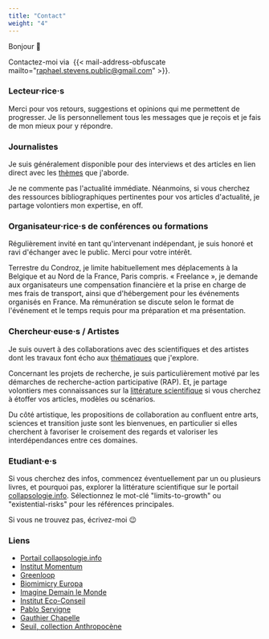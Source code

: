 ```yaml
---
title: "Contact"
weight: "4"
---
```

Bonjour :wave: 

Contactez-moi via&nbsp; {{< mail-address-obfuscate mailto="raphael.stevens.public@gmail.com" >}}. 

### Lecteur·rice·s

Merci pour vos retours, suggestions et opinions qui me permettent de progresser. Je lis personnellement tous les messages que je reçois et je fais de mon mieux pour y répondre.  

### Journalistes

Je suis généralement disponible pour des interviews et des articles en lien direct avec les [thèmes](recherche.fr.md) que j'aborde.  

Je ne commente pas l'actualité immédiate. Néanmoins, si vous cherchez des ressources bibliographiques pertinentes pour vos articles d'actualité, je partage volontiers mon expertise, en off.

### Organisateur·rice·s de conférences ou formations

Régulièrement invité en tant qu'intervenant indépendant, je suis honoré et ravi d'échanger avec le public. Merci pour votre intérêt. 

Terrestre du Condroz, je limite habituellement mes déplacements à la Belgique et au Nord de la France, Paris compris. «&nbsp;Freelance&nbsp;», je demande aux organisateurs une compensation financière et la prise en charge de mes frais de transport, ainsi que d'hébergement pour les événements organisés en France. Ma rémunération se discute selon le format de l'événement et le temps requis pour ma préparation et ma présentation. 

### Chercheur·euse·s / Artistes 

Je suis ouvert à des collaborations avec des scientifiques et des artistes dont les travaux font écho aux [thématiques](recherche.fr.md) que j'explore.

Concernant les projets de recherche, je suis particulièrement motivé par les démarches de recherche-action participative (RAP). Et, je partage volontiers mes connaissances sur la [littérature scientifique](https://collapsology.info/en/science/) si vous cherchez à étoffer vos articles, modèles ou scénarios. 

Du côté artistique, les propositions de collaboration au confluent entre arts, sciences et transition juste sont les bienvenues, en particulier si elles cherchent à favoriser le croisement des regards et valoriser les interdépendances entre ces domaines.

### Etudiant·e·s

Si vous cherchez des infos, commencez éventuellement par un ou plusieurs livres, et pourquoi pas, explorer la littérature scientifique sur le portail [collapsologie.info](https://collapsologie.info). Sélectionnez le mot-clé "limits-to-growth" ou "existential-risks" pour les références principales. 

Si vous ne trouvez pas, écrivez-moi :wink:

### Liens

- [Portail collapsologie.info](https://collapsologie.info)
- [Institut Momentum](https://institutmomentum.org)
- [Greenloop](https://greenloop.eu)
- [Biomimicry Europa](https://www.biomimicryeuropa.eu)
- [Imagine Demain le Monde](https://www.imagine-magazine.com/)
- [Institut Eco-Conseil](https://www.eco-conseil.be/)
- [Pablo Servigne](https://pabloservigne.com)
- [Gauthier Chapelle](https://www.babelio.com/auteur/Gauthier-Chapelle/86103)
- [Seuil, collection Anthropocène](https://www.seuil.com/collection/anthropocene-4858) 

